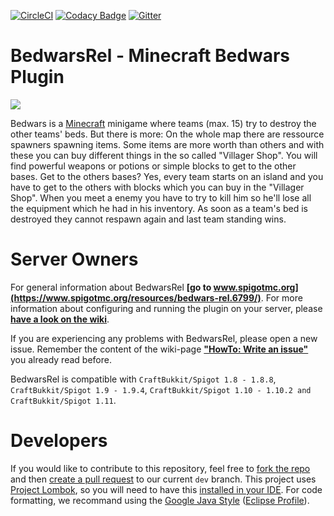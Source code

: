 [![CircleCI](https://circleci.com/gh/BedwarsRel/BedwarsRel.svg?style=shield)](https://circleci.com/gh/BedwarsRel/BedwarsRel)
[![Codacy Badge](https://api.codacy.com/project/badge/Grade/df02ec6676b8457aa7fcb4be1ba44729)](https://www.codacy.com/app/BedwarsRel/BedwarsRel)
[![Gitter](https://badges.gitter.im/BedwarsRel/BedwarsRel.svg)](https://gitter.im/BedwarsRel/BedwarsRel)

# BedwarsRel - Minecraft Bedwars Plugin
![](https://github.com/Yannici/bedwars-reloaded/blob/master/logo.png)

Bedwars is a [Minecraft](http://www.minecraft.net) minigame where teams (max. 15) try to destroy the other teams' beds. But there is more: On the whole map there are ressource spawners spawning items. Some items are more worth than others and with these you can buy different things in the so called "Villager Shop". You will find powerful weapons or potions or simple blocks to get to the other bases. Get to the others bases? Yes, every team starts on an island and you have to get to the others with blocks which you can buy in the "Villager Shop". When you meet a enemy you have to try to kill him so he'll lose all the equipment which he had in his inventory. As soon as a team's bed is destroyed they cannot respawn again and last team standing wins.

# Server Owners
For general information about BedwarsRel **[go to www.spigotmc.org](https://www.spigotmc.org/resources/bedwars-rel.6799/)**. For more information about configuring and running the plugin on your server, please **[have a look on the wiki](https://github.com/Yannici/bedwars-reloaded/wiki)**.

If you are experiencing any problems with BedwarsRel, please open a new issue. Remember the content of the wiki-page **["HowTo: Write an issue"](https://github.com/Yannici/bedwars-reloaded/wiki/HowTo:-Write-an-Issue)** you already read before.

BedwarsRel is compatible with `CraftBukkit/Spigot 1.8 - 1.8.8`, `CraftBukkit/Spigot 1.9 - 1.9.4`, `CraftBukkit/Spigot 1.10 - 1.10.2 and CraftBukkit/Spigot 1.11`.

# Developers
If you would like to contribute to this repository, feel free to [fork the repo](https://help.github.com/articles/fork-a-repo/) and then [create a pull request](https://help.github.com/articles/creating-a-pull-request/) to our current `dev` branch. This project uses [Project Lombok](https://projectlombok.org), so you will need to have this [installed in your IDE](https://projectlombok.org/download.html). For code formatting, we recommand using the [Google Java Style](https://google.github.io/styleguide/javaguide.html) ([Eclipse Profile](https://raw.githubusercontent.com/google/styleguide/gh-pages/eclipse-java-google-style.xml)).
